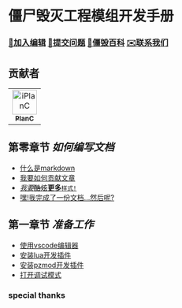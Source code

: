 # 僵尸毁灭工程模组开发手册
### [📝加入编辑](https://gitee.com/iPlanC/pz-modding-guide) [🤔提交问题](https://gitee.com/iPlanC/pz-modding-guide/issue) [🔎僵毁百科](https://gitee.com/iPlanC/pz-modding-guide/wiki) [✉️联系我们]()

## 贡献者
<!-- readme: collaborators,contributors -start -->
<table>
<tr>
    <td align="center">
        <a href="https://gitee.com/iPlanC">
            <img src="https://avatars.githubusercontent.com/u/32409143?v=4" width="50;" alt="iPlanC"/>
            <br />
            <sub><b>PlanC</b></sub>
        </a>
    </td></tr>
</table>
<!-- readme: collaborators,contributors -end -->

## 第零章节 *如何编写文档*
- [什么是markdown](./chapter0/0.1-what-is-markdown.md)
- [我要如何贡献文章](./chapter0/0.2-how-to-contribute.md)
- [*我要*~~酷炫~~**更多**`样式!`]()
- [嘿!我完成了一份文档...然后呢?]()

## 第一章节 *准备工作*
- [使用vscode编辑器](./chapter1/1.1-install-vscode.md)
- [安装lua开发插件](./chapter1/1.2-install-lua-extension.md)
- [安装pzmod开发插件](./chapter1/1.3-install-pzmod-extension.md)
- [打开调试模式](./chapter1/1.4-turn-on-debug-mode.md)

### special thanks
